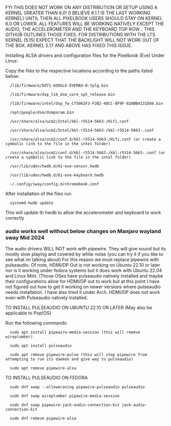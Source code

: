 FYI THIS DOES NOT WORK ON ANY DISTRIBUTION OR SETUP USING A KERNEL GREATER THAN 6.0! (I BELIEVE 6.1.1 IS THE LAST WORKING KERNEL) UNTIL THEN ALL PIXELBOOK USERS SHOULD STAY ON KERNEL 6.0 OR LOWER. ALL FEATURES WILL BE WORKING NATIVELY EXCEPT THE AUDIO, THE ACCELEROMETER AND THE KEYBOARD TOP ROW... THIS GITHUB OUTLINES THOSE FIXES. FOR DISTRIBUTIONS WITH THE LTS KERNEL (5.15) EXPECT THAT THE BACKLIGHT WILL NOT WORK OUT OF THE BOX. KERNEL 5.17 AND ABOVE HAS FIXED THIS ISSUE.

Installing ALSA drivers and configuration files for the Pixelbook (Eve) Under Linux:

Copy the files to the respective locations according to the paths listed below:

```
  /lib/firmware/9d71-GOOGLE-EVEMAX-0-tplg.bin

  /lib/firmware/dsp_lib_dsm_core_spt_release.bin

  /lib/firmware/intel/dsp_fw_C75061F3-F2B2-4DCC-8F9F-82ABB4131E66.bin

  /opt/google/dsm/dsmparam.bin

  /usr/share/alsa/ucm2/Intel/kbl-r5514-5663-/Hifi.conf

  /usr/share/alsa/ucm2/Intel/kbl-r5514-5663-/kbl-r5514-5663-.conf

  /usr/share/alsa/ucm2/conf.d/kbl-r5514-5663-/Hifi.conf (or create a symbolic link to the file in the intel folder)

  /usr/share/alsa/ucm2/conf.d/kbl-r5514-5663-/kbl-r5514-5663-.conf (or create a symbolic link to the file in the intel folder)

  /usr/lib/udev/hwdb.d/61-eve-sensor.hwdb

  /usr/lib/udev/hwdb.d/61-eve-keyboard.hwdb

  ~/.config/sway/config.d/chromebook.conf
```

After installation of the files run

```
  systemd-hwdb update
```

This will update th hwdb to allow the accelerometer and keyboard to work correctly

### audio works well without below changes on Manjaro wayland sway Mid 2024

The audio drivers WILL NOT work with pipewire. They will give sound but its mostly slow playing and covered by white noise (you can try it if you like to see what im talking about) For this reason we must replace pipewire with pulseaudio. Of note, HDMI/DP Out is not working on Ubuntu 22.10 or later nor is it working under fedora systems but it does work with Ubuntu 22.04 and Linux Mint. (Those OSes have pulseaudio natively installed and maybe their configurations allow for HDMI/DP out to work but at this point I have not figured out how to get it working on newer versions where pulseaudio needs installation. I have also tried it under Arch. HDMI/DP does not work even with Pulseaudio natively installed.


TO INSTALL PULSEAUDIO ON UBUNTU 22.10 OR LATER (May also be applicable to Pop!OS)

Run the following commands:

```
  sudo apt install pipewire-media-session (this will remove wireplumber)

  sudo apt install pulseaudio

  sudo apt remove pipewire-pulse (this will stop pipewire from attempting to run its daemon and give way to pulseaudio)
  
  sudo apt remove pipewire-alsa
```

TO INSTALL PULSEAUDIO ON FEDORA

```
  sudo dnf swap --allowerasing pipewire-pulseaudio pulseaudio
  
  sudo dnf swap wireplumber pipewire-media-session
  
  sudo dnf swap pipewire-jack-audio-connection-kit jack-audio-connection-kit
  
  sudo dnf remove pipewire-alsa
```
